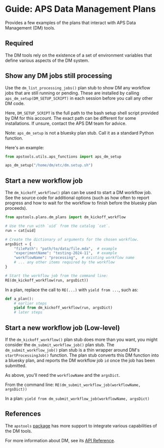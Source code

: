 # Guide: APS Data Management Plans

Provides a few examples of the plans that interact with APS Data Management (DM)
tools.

## Required

The DM tools rely on the existence of a set of environment variables that define various aspects of the DM system.

## Show any DM jobs still processing

Use the `dm_list_processing_jobs()` plan stub to show DM any workflow jobs that
are still running or pending.  These are installed by calling
`aps_dm_setup(DM_SETUP_SCRIPT)` in each session before you call any other DM
code.

Here, `DM_SETUP_SCRIPT` is the full path to the bash setup shell script provided
by DM for this account.  The exact path can be different for some installations.
If unsure, contact the APS DM team for advice.

Note: `aps_dm_setup` is not a bluesky plan stub.  Call it as a standard Python
function.

Here's an example:

```py
from apstools.utils.aps_functions import aps_dm_setup

aps_dm_setup("/home/dm/etc/dm.setup.sh")
```

## Start a new workflow job

The `dm_kickoff_workflow()` plan can be used to start a DM workflow job.  See
the source code for additional options (such as how often to report progress and
how to wait for the workflow to finish before the bluesky plan proceeds).

```py
from apstools.plans.dm_plans import dm_kickoff_workflow

# Use the run with `uid` from the catalog `cat`.
run = cat[uid]

# Create the dictionary of arguments for the chosen workflow.
argsDict = {
    "filePath": "path/to/data/file.mda",  # example
    "experimentName": "testing-2024-11",  # example
    "workflowName": "processing",  # existing workflow name
    # ... any other items required by the workflow
}

# Start the workflow job from the command line:
RE(dm_kickoff_workflow(run, argsDict))
```

In a plan, replace the call to `RE(...)` with `yield from ...`, such as:

```py
def a_plan():
    # earlier steps
    yield from dm_kickoff_workflow(run, argsDict)
    # later steps
```

## Start a new workflow job (Low-level)

If the `dm_kickoff_workflow()` plan stub does more than you want, you might consider the `dm_submit_workflow_job()`
plan stub.  The `dm_submit_workflow_job()` plan stub is
a thin wrapper around DM's `startProcessingJob()` function.
The plan stub converts this DM function into a bluesky plan, and reports the DM workflow job `id` once the job has been submitted.

As above, you'll need the `workflowName` and the `argsDict`.

From the command line: `RE(dm_submit_workflow_job(workflowName, argsDict))`

In a plan: `yield from dm_submit_workflow_job(workflowName, argsDict)`

## References

The `apstools`
[package](https://bcda-aps.github.io/apstools/latest/api/_utils.html#aps-data-management)
has more support to integrate various capabilities of the DM tools.

For more information about DM, see its [API
Reference](https://git.aps.anl.gov/DM/dm-docs/-/wikis/DM/Beamline-Services/API-Reference).
